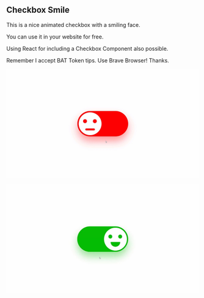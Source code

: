 ## Checkbox Smile

This is a nice animated checkbox with a smiling face.

You can use it in your website for free.

Using React for including a Checkbox Component also possible.

Remember I accept BAT Token tips. Use Brave Browser! Thanks.

[![](https://github.com/fernangon/Checkbox_Smile/blob/main/1.jpg)](https://github.com/fernangon/Checkbox_Smile/blob/main/1.jpg)

[![](https://github.com/fernangon/Checkbox_Smile/blob/main/2.jpg)](https://github.com/fernangon/Checkbox_Smile/blob/main/2.jpg)
